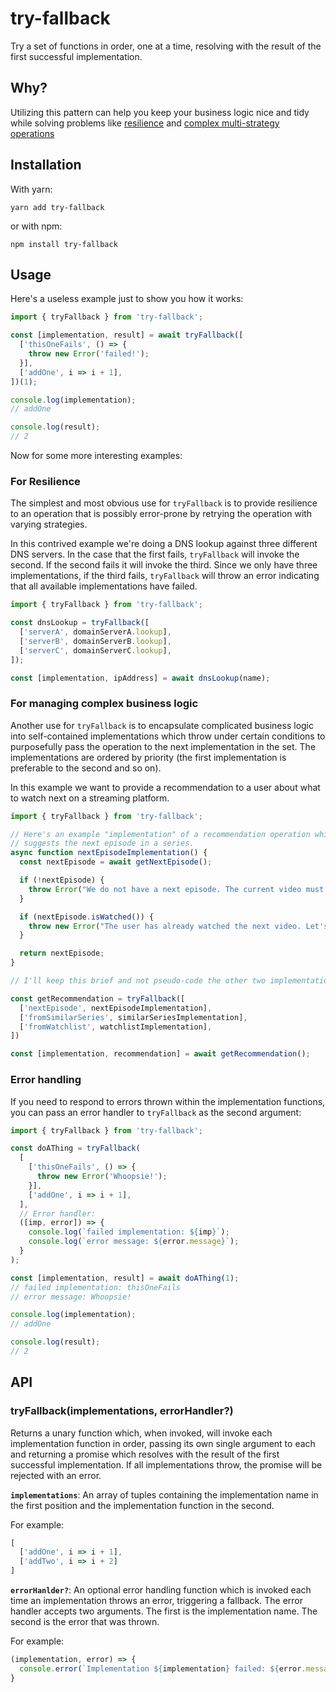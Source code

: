 # try-fallback

Try a set of functions in order, one at a time, resolving with the result of the
first successful implementation.

## Why?

Utilizing this pattern can help you keep your business logic nice and tidy while
solving problems like [resilience](#for-resilience) and [complex multi-strategy
operations](#for-managing-complex-business-logic)

## Installation

With yarn:

```
yarn add try-fallback
```

or with npm:

```
npm install try-fallback
```

## Usage

Here's a useless example just to show you how it works:

```JavaScript
import { tryFallback } from 'try-fallback';

const [implementation, result] = await tryFallback([
  ['thisOneFails', () => {
    throw new Error('failed!');
  }],
  ['addOne', i => i + 1],
])(1);

console.log(implementation);
// addOne

console.log(result);
// 2
```

Now for some more interesting examples:

### For Resilience

The simplest and most obvious use for `tryFallback` is to provide resilience to
an operation that is possibly error-prone by retrying the operation with
varying strategies.

In this contrived example we're doing a DNS lookup against three
different DNS servers. In the case that the first fails, `tryFallback` will
invoke the second. If the second fails it will invoke the third. Since we only
have three implementations, if the third fails, `tryFallback` will throw an
error indicating that all available implementations have failed.

```JavaScript
import { tryFallback } from 'try-fallback';

const dnsLookup = tryFallback([
  ['serverA', domainServerA.lookup],
  ['serverB', domainServerB.lookup],
  ['serverC', domainServerC.lookup],
]);

const [implementation, ipAddress] = await dnsLookup(name);
```

### For managing complex business logic

Another use for `tryFallback` is to encapsulate complicated business logic into
self-contained implementations which throw under certain conditions to
purposefully pass the operation to the next implementation in the set. The
implementations are ordered by priority (the first implementation is
preferable to the second and so on).

In this example we want to provide a recommendation to a user about what to
watch next on a streaming platform.

```JavaScript
import { tryFallback } from 'try-fallback';

// Here's an example "implementation" of a recommendation operation which
// suggests the next episode in a series.
async function nextEpisodeImplementation() {
  const nextEpisode = await getNextEpisode();

  if (!nextEpisode) {
    throw Error("We do not have a next episode. The current video must be the last one!");
  }

  if (nextEpisode.isWatched()) {
    throw new Error("The user has already watched the next video. Let's recommend something else.");
  }

  return nextEpisode;
}

// I'll keep this brief and not pseudo-code the other two implementations. Hopefully you get the gist.

const getRecommendation = tryFallback([
  ['nextEpisode', nextEpisodeImplementation],
  ['fromSimilarSeries', similarSeriesImplementation],
  ['fromWatchlist', watchlistImplementation],
])

const [implementation, recommendation] = await getRecommendation();
```

### Error handling

If you need to respond to errors thrown within the implementation functions, you
can pass an error handler to `tryFallback` as the second argument:

```JavaScript
import { tryFallback } from 'try-fallback';

const doAThing = tryFallback(
  [
    ['thisOneFails', () => {
      throw new Error('Whoopsie!');
    }],
    ['addOne', i => i + 1],
  ],
  // Error handler:
  ([imp, error]) => {
    console.log(`failed implementation: ${imp}`);
    console.log(`error message: ${error.message}`);
  }
);

const [implementation, result] = await doAThing(1);
// failed implementation: thisOneFails
// error message: Whoopsie!

console.log(implementation);
// addOne

console.log(result);
// 2
```

## API

### tryFallback(implementations, errorHandler?)

Returns a unary function which, when invoked, will invoke each
implementation function in order, passing its own single argument to each and
returning a promise which resolves with the result of the first successful
implementation. If all implementations throw, the promise will be rejected with
an error.

**`implementations`**: An array of tuples containing the implementation name in
the first position and the implementation function in the second.

For example:

```JavaScript
[
  ['addOne', i => i + 1],
  ['addTwo', i => i + 2]
]
```

**`errorHanlder?`**: An optional error handling function which is invoked each
time an implementation throws an error, triggering a fallback. The error handler
accepts two arguments. The first is the implementation name. The second is the
error that was thrown.

For example:

```JavaScript
(implementation, error) => {
  console.error(`Implementation ${implementation} failed: ${error.message}`);
}
```
